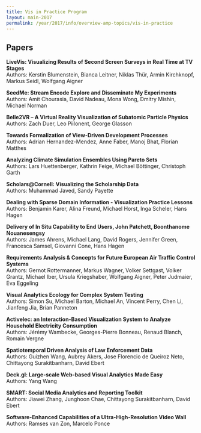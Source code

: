 ```yaml
---
title: Vis in Practice Program
layout: main-2017
permalink: /year/2017/info/overview-amp-topics/vis-in-practice
---
```


## Papers

**LiveVis: Visualizing Results of Second Screen Surveys in Real Time at TV Stages**  
Authors: Kerstin Blumenstein, Bianca Leitner, Niklas Thür, Armin Kirchknopf, Markus Seidl, Wolfgang Aigner

**SeedMe: Stream Encode Explore and Disseminate My Experiments**  
Authors: Amit Chourasia, David Nadeau, Mona Wong, Dmitry Mishin, Michael Norman

**Belle2VR – A Virtual Reality Visualization of Subatomic Particle Physics**  
Authors: Zach Duer, Leo Piilonent, George Glasson

**Towards Formalization of View-Driven Development Processes**  
Authors: Adrian Hernandez-Mendez, Anne Faber, Manoj Bhat, Florian Matthes

**Analyzing Climate Simulation Ensembles Using Pareto Sets**  
Authors: Lars Huettenberger, Kathrin Feige, Michael Böttinger, Christoph Garth

**Scholars@Cornell: Visualizing the Scholarship Data**  
Authors: Muhammad Javed, Sandy Payette

**Dealing with Sparse Domain Information - Visualization Practice Lessons**  
Authors: Benjamin Karer, Alina Freund, Michael Horst, Inga Scheler, Hans Hagen

**Delivery of In Situ Capability to End Users, John Patchett, Boonthanome Nouanesengsy**  
Authors: James Ahrens, Michael Lang, David Rogers, Jennifer Green, Francesca Samsel, Giovanni Cone, Hans Hagen

**Requirements Analysis & Concepts for Future European Air Traffic Control Systems**  
Authors: Gernot Rottermanner, Markus Wagner, Volker Settgast, Volker Grantz, Michael Iber, Ursula Kriegshaber, Wolfgang Aigner, Peter Judmaier, Eva Eggeling

**Visual Analytics Ecology for Complex System Testing**  
Authors: Simon Su, Michael Barton, Michael An, Vincent Perry, Chen Li, Jianfeng Jia, Brian Panneton

**Activelec: an Interaction-Based Visualization System to Analyze Household Electricity Consumption**  
Authors: Jérémy Wambecke, Georges-Pierre Bonneau, Renaud Blanch, Romain Vergne

**Spatiotemporal Driven Analysis of Law Enforcement Data**  
Authors: Guizhen Wang, Aubrey Akers, Jose Florencio de Queiroz Neto, Chittayong Surakitbanharn, David Ebert

**Deck.gl: Large-scale Web-based Visual Analytics Made Easy**  
Authors: Yang Wang

**SMART: Social Media Analytics and Reporting Toolkit**  
Authors: Jiawei Zhang, Junghoon Chae, Chittayong Surakitbanharn, David Ebert

**Software-Enhanced Capabilities of a Ultra-High-Resolution Video Wall**  
Authors: Ramses van Zon, Marcelo Ponce

